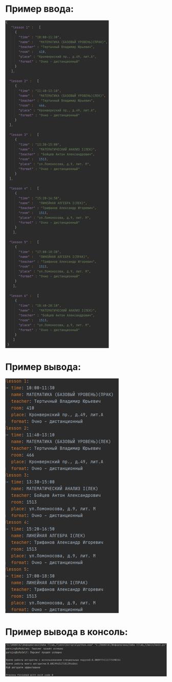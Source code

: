 # Пример ввода:
![Расписание в формате JSON](РасписаниеВвод.png)
# Пример вывода:
![Расписание в формате YAML](РасписаниеВывод.png)
# Пример вывода в консоль:
![](консоль.png)
